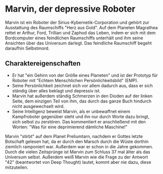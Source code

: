 # Marvin, der depressive Roboter

Marvin ist ein Roboter der Sirius-Kybernetik-Corporation und gehört zur Ausstattung des Raumschiffs "Herz aus Gold". 
Auf dem Planeten Magrathea rettet er Arthur, Ford, Trillian und Zaphod das Leben, indem er sich mit dem Bordcomputer eines feindlichen Raumschiffs unterhält und ihm seine Ansichten über das Universum darlegt. 
Das feindliche Raumschiff begeht daraufhin Selbstmord.

## Charaktereigenschaften 

* Er hat "ein Gehirn von der Größe eines Planeten" und ist der Prototyp für Roboter mit "Echtem Menschlichen Persönlichkeitsbild" (EMP). 
* Seine Persönlichkeit zeichnet sich vor allem dadurch aus, dass er sich ständig über alles beklagt und depressiv ist. 
* Marvin hat außerdem ständig Schmerzen in den Dioden auf der linken Seite, dem einzigen Teil von ihm, das durch das ganze Buch hindurch nicht ausgewechselt wird.
* Seine Intelligenz beweist Marvin, als er unbewaffnet einem Kampfroboter gegenüber steht und ihn nur durch Worte dazu bringt, sich selbst zu zerstören. Das kommentiert er anschließend mit den Worten: "Was für eine deprimierend dämliche Maschine!"

Marvin "stirbt" auf dem Planet Preliumtarn, nachdem er Gottes letzte Botschaft gelesen hat, da er durch den Marsch durch die Wüste dorthin ziemlich ramponiert war. 
Außerdem war er schon in die Jahre gekommen. Durch die vielen Zeitsprünge ist Marvin zum Schluss 37 mal älter als das Universum selbst.
Außerdem weiß Marvin wie die Frage zu der Antwort "42" (beantwortet von Deep Thought) lautet, kommt aber nie dazu, diese mitzuteilen.